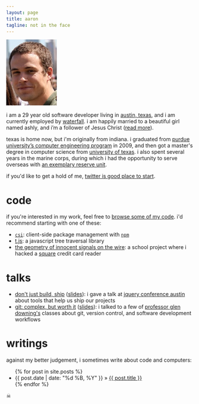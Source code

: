 ```yaml
---
layout: page
title: aaron
tagline: not in the face
---
```


<img class=me src="/assets/images/aaron.jpg" />

i am a <span id=my-age>29</span> year old software developer living in [austin,
texas][where], and i am currently employed by [waterfall][employer]. i am
happily married to a beautiful girl named ashly, and i’m a follower of Jesus
Christ ([read more][bible]).

texas is home now, but i'm originally from indiana. i graduated from [purdue
university’s computer engineering program][puece] in 2009, and then got a
master's degree in computer science from [university of texas][utcs]. i also
spent several years in the marine corps, during which i had the opportunity to
serve overseas with [an exemplary reserve unit][det1comm].

if you'd like to get a hold of me, [twitter is good place to start][twitter].

# code

if you're interested in my work, feel free to [browse some of my
code][the_hubs].  i'd recommend starting with one of these:

 - [`csi`][csi]: client-side package management with [`npm`][npm]
 - [t.js][tjs]: a javascript tree traversal library
 - [the geometry of innocent signals on the wire][geom]: a school project where
   i hacked a [square][] credit card reader

# talks

 - [don't just build, ship][shipit] ([slides][shipit-slides]): i gave a talk at
   [jquery conference austin][jqconf] about tools that help us ship our
   projects
 - [git: complex, but worth it][git-talk] ([slides][git-talk-slides]): i talked
   to a few of [professor glen downing's][gpd] classes about git, version
   control, and software development workflows

# writings

against my better judgement, i sometimes write about code and computers:

<ul class="posts">
  {% for post in site.posts %}
    <li><span class=date>{{ post.date | date: "%d %B, %Y" }}</span> &raquo; <a href="{{ BASE_PATH }}{{ post.url }}">{{ post.title }}</a></li>
  {% endfor %}
</ul>

<div class=here-be-pyrates>☠</div>


[where]: https://maps.google.com/?ll=30.317321,-97.748709&spn=0.076612,0.055189&t=m&z=14
[employer]: http://waterfall.com
[bible]: http://biblia.com/books/esv/Jn13.35
[puece]: https://engineering.purdue.edu/ECE/
[utcs]: http://www.cs.utexas.edu/
[det1comm]: http://www.facebook.com/pages/Detachment-1-Communications-Company/302302460425
[twitter]: http://twitter.com/aaronj1335
[the_hubs]: https://github.com/aaronj1335
[csi]: https://github.com/aaronj1335/csi
[npm]: https://npmjs.org/
[tjs]: http://aaronj1335.github.com/t-js/
[geom]: https://github.com/aaronj1335/the-geometry-of-innocent-signals-on-the-wire
[square]: https://squareup.com/
[jqconf]: http://events.jquery.org/2013/austin/
[gpd]: https://www.cs.utexas.edu/users/downing/
[shipit]: https://github.com/aaronj1335/shipit
[shipit-slides]: http://aaronstacy.com/shipit/
[git-talk]: https://github.com/aaronj1335/git-complex-but-worth-it
[git-talk-slides]: http://aaronstacy.com/git-complex-but-worth-it/
